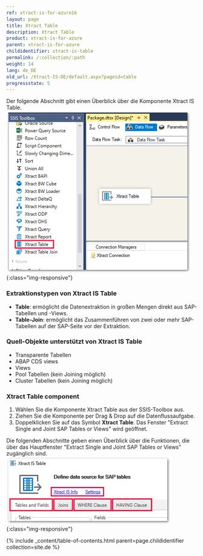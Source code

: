 ```yaml
---
ref: xtract-is-for-azure16
layout: page
title: Xtract Table
description: Xtract Table
product: xtract-is-for-azure
parent: xtract-is-for-azure
childidentifier: xtract-is-table
permalink: /:collection/:path
weight: 14
lang: de_DE
old_url: /Xtract-IS-DE/default.aspx?pageid=table
progressstate: 5
---
```


Der folgende Abschnitt gibt einen Überblick über die Komponente Xtract IS Table. 
![XIS_Table_overview](/img/content/xis/xis_table_overview.png){:class="img-responsive"}

### Extraktionstypen von Xtract IS Table

- **Table**: ermöglicht die Datenextraktion in großen Mengen direkt aus SAP-Tabellen und -Views.<br>
- **Table-Join**: ermöglicht das Zusammenführen von zwei oder mehr SAP-Tabellen auf der SAP-Seite vor der Extraktion.<br>

### Quell-Objekte unterstützt von Xtract IS Table

- Transparente Tabellen
- ABAP CDS views
- Views
- Pool Tabellen (kein Joining möglich)
- Cluster Tabellen (kein Joining möglich)

### Xtract Table component
1. Wählen Sie die Komponente Xtract Table aus der SSIS-Toolbox aus. 
2. Ziehen Sie die Komponente per Drag & Drop auf die Datenflussaufgabe. 
3. Doppelklicken Sie auf das Symbol **Xtract Table**. Das Fenster "Extract Single and Joint SAP Tables or Views" wird geöffnet.

Die folgenden Abschnitte geben einen Überblick über die Funktionen, die über das Hauptfenster "Extract Single and Joint SAP Tables or Views" zugänglich sind.
![Table_define_source](/img/content/xis/table_define_data_source_window.png){:class="img-responsive"}

{% include _content/table-of-contents.html parent=page.childidentifier collection=site.de %}